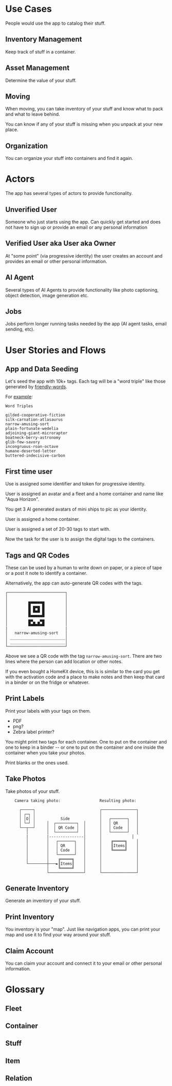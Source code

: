 # Use Cases

People would use the app to catalog their stuff.

## Inventory Management

Keep track of stuff in a container.

## Asset Management

Determine the value of your stuff.

## Moving

When moving, you can take inventory of your stuff and know what to pack and what to leave behind.

You can know if any of your stuff is missing when you unpack at your new place.

## Organization

You can organize your stuff into containers and find it again.

# Actors

The app has several types of actors to provide functionality.

## Unverified User

Someone who just starts using the app. Can quickly get started and does not have to sign up or provide an email or any personal information

## Verified User aka User aka Owner

At "some point" (via progressive identity) the user creates an account and provides an email or other personal information.

## AI Agent

Several types of AI Agents to provide functionality like photo captioning, object detection, image generation etc.

## Jobs

Jobs perform longer running tasks needed by the app (AI agent tasks, email sending, etc).

# User Stories and Flows

## App and Data Seeding

Let's seed the app with 10k+ tags. Each tag will be a "word triple" like those generated by [friendly-words](https://github.com/glitchdotcom/friendly-words).

For [example](https://friendly-words.glitch.me):

```
Word Triples

gilded-cooperative-fiction
silk-carnation-atlasaurus
narrow-amusing-sort
plain-fortunate-wedelia
adjoining-giant-microraptor
boatneck-berry-astronomy
glib-few-savory
incongruous-roan-octave
humane-deserted-letter
buttered-indecisive-carbon
```

## First time user

Use is assigned some identifier and token for progressive identity.

User is assigned an avatar and a fleet and a home container and name like "Aqua Horizon".

You get 3 AI generated avatars of mini ships to pic as your identity.

User is assigned a home container.

User is assigned a set of 20-30 tags to start with.

Now the task for the user is to assign the digital tags to the containers.

## Tags and QR Codes

These can be used by a human to write down on paper, or a piece of tape or a post it note to identify a container.

Alternatively, the app can auto-generate QR codes with the tags.

```
┌─────────────────────────┐
│                         │
│         ▄▄▄▄▄▄▄         │
│         █ ▄▄▄ █         │
│         █ █▄█ █         │
│         █▄▄▄▄▄█         │
│         ▄▄   ▄▄         │
│         █▄█▄█▄█         │
|                         |
│   narrow-amusing-sort   │
│ ________________________│
│ ________________________│
└─────────────────────────┘
```

Above we see a QR code with the tag `narrow-amusing-sort`. There are two lines where the person can add location or other notes.

If you even bought a HomeKit device, this is is similar to the card you get with the activation code and a place to make notes and then keep that card in a binder or on the fridge or whatever.

## Print Labels

Print your labels with your tags on them.

- PDF
- png?
- Zebra label printer?

You might print two tags for each container. One to put on the container and one to keep in a binder -- or one to put on the container and one inside the container when you take your photos.

Print blanks or the ones used.

## Take Photos

Take photos of your stuff.

```
    Camera taking photo:                 Resulting photo:

      ┌─────┐                            ┌───────────────┐
      │ ┌─┐ │                            │               │
      │ │O│ │           Side             │   ┌───────┐   │
      │ └─┘ │     │  ┌─────────┐  │      │   │ QR    │   │
      └──┬──┘     │  │ QR Code │  │      │   │ Code  │   │
         │        │  └─────────┘  │      │   └───────┘   │
         |        |---------------│      │             │
         │        │   ┌───────┐   │      │    ╔═════╗    │
         │        │   │ QR    │   │      │    ║Items║    │
         │        │   │ Code  │   │      │    ╚═════╝    │
         │        │   └───────┘   │      │               │
         │        │    ╔═════╗    │      │               │
         └────────┼───►║Items║    │      │               │
                  │    ╚═════╝    │      │               │
                  └───────────────┘      └───────────────┘
```

## Generate Inventory

Generate an inventory of your stuff.

## Print Inventory

You inventory is your "map". Just like navigation apps, you can print your map and use it to find your way around your stuff.

## Claim Account

You can claim your account and connect it to your email or other personal information.

# Glossary

## Fleet

## Container

## Stuff

## Item

## Relation

```

```

